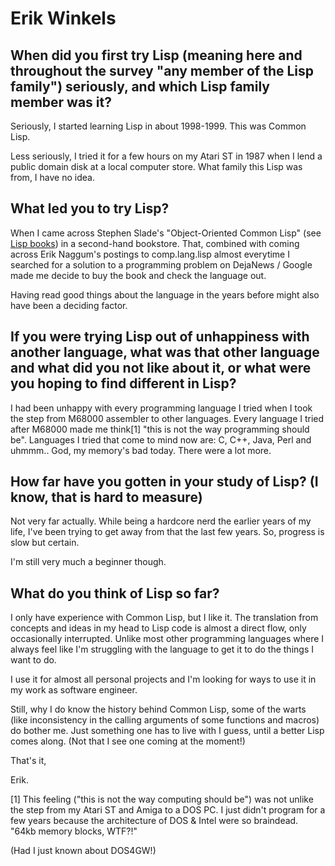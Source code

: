 # Erik Winkels

## When did you first try Lisp (meaning here and throughout the survey "any member of the Lisp family") seriously, and which Lisp family member was it?

Seriously, I started learning Lisp in about 1998-1999.  This was
Common Lisp.

Less seriously, I tried it for a few hours on my Atari ST in 1987 when
I lend a public domain disk at a local computer store.  What family
this Lisp was from, I have no idea.

## What led you to try Lisp?

When I came across Stephen Slade's "Object-Oriented Common Lisp" (see
[Lisp
books](https://web.archive.org/web/20110924231834/http://wiki.alu.org/Lisp%20books))
in a second-hand bookstore.  That, combined with coming across Erik
Naggum's postings to comp.lang.lisp almost everytime I searched for a
solution to a programming problem on DejaNews / Google made me decide
to buy the book and check the language out.

Having read good things about the language in the years before might
also have been a deciding factor.

## If you were trying Lisp out of unhappiness with another language, what was that other language and what did you not like about it, or what were you hoping to find different in Lisp?

I had been unhappy with every programming language I tried when I took
the step from M68000 assembler to other languages.  Every language I
tried after M68000 made me think[1] "this is not the way programming
should be".  Languages I tried that come to mind now are: C, C++,
Java, Perl and uhmmm..  God, my memory's bad today.  There were a lot
more.

## How far have you gotten in your study of Lisp? (I know, that is hard to measure)

Not very far actually.  While being a hardcore nerd the earlier years
of my life, I've been trying to get away from that the last few years.
So, progress is slow but certain.

I'm still very much a beginner though.

## What do you think of Lisp so far?

I only have experience with Common Lisp, but I like it.  The
translation from concepts and ideas in my head to Lisp code is almost
a direct flow, only occasionally interrupted.  Unlike most other
programming languages where I always feel like I'm struggling with the
language to get it to do the things I want to do.

I use it for almost all personal projects and I'm looking for ways to
use it in my work as software engineer.

Still, why I do know the history behind Common Lisp, some of the warts
(like inconsistency in the calling arguments of some functions and
macros) do bother me.  Just something one has to live with I guess,
until a better Lisp comes along.  (Not that I see one coming at the
moment!)

That's it,

Erik.

[1] This feeling ("this is not the way computing should be") was not
unlike the step from my Atari ST and Amiga to a DOS PC.  I just didn't
program for a few years because the architecture of DOS & Intel were
so braindead.  "64kb memory blocks, WTF?!"

(Had I just known about DOS4GW!)
